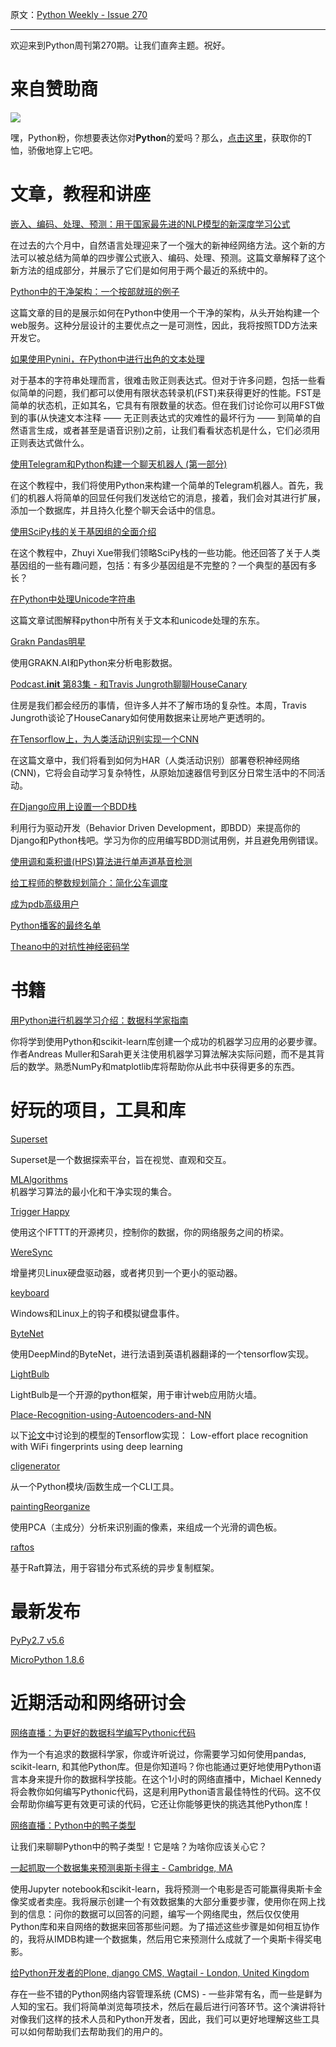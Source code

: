原文：[Python Weekly - Issue 270](http://eepurl.com/co55bH)

---

欢迎来到Python周刊第270期。让我们直奔主题。祝好。
  
# 来自赞助商 

[![](https://gallery.mailchimp.com/e2e180baf855ac797ef407fc7/images/6a426b27-541e-4bd7-b621-23ccdc662301.jpg)](http://www.amazon.com/gp/product/B0185367JQ/ref=as_li_tl?ie=UTF8&camp=1789&creative=390957&creativeASIN=B0185367JQ&linkCode=as2&tag=mymerch-20&linkId=OLIXWD4WZ5X6FFHD)

嘿，Python粉，你想要表达你对**Python**的爱吗？那么，[点击这里](http://www.amazon.com/gp/product/B0185367JQ/ref=as_li_tl?ie=UTF8&camp=1789&creative=390957&creativeASIN=B0185367JQ&linkCode=as2&tag=mymerch-20&linkId=OLIXWD4WZ5X6FFHD)，获取你的T恤，骄傲地穿上它吧。


# 文章，教程和讲座 

[嵌入、编码、处理、预测：用于国家最先进的NLP模型的新深度学习公式](https://explosion.ai/blog/deep-learning-formula-nlp) 

在过去的六个月中，自然语言处理迎来了一个强大的新神经网络方法。这个新的方法可以被总结为简单的四步骤公式嵌入、编码、处理、预测。这篇文章解释了这个新方法的组成部分，并展示了它们是如何用于两个最近的系统中的。
  
[Python中的干净架构：一个按部就班的例子](http://blog.thedigitalcatonline.com/blog/2016/11/14/clean-architectures-in-python-a-step-by-step-example/)  

这篇文章的目的是展示如何在Python中使用一个干净的架构，从头开始构建一个web服务。这种分层设计的主要优点之一是可测性，因此，我将按照TDD方法来开发它。
  
[如果使用Pynini，在Python中进行出色的文本处理](https://www.oreilly.com/ideas/how-to-get-superior-text-processing-in-python-with-pynini)  

对于基本的字符串处理而言，很难击败正则表达式。但对于许多问题，包括一些看似简单的问题，我们都可以使用有限状态转录机(FST)来获得更好的性能。FST是简单的状态机，正如其名，它具有有限数量的状态。但在我们讨论你可以用FST做到的事(从快速文本注释 —— 无正则表达式的灾难性的最坏行为 —— 到简单的自然语言生成，或者甚至是语音识别)之前，让我们看看状态机是什么，它们必须用正则表达式做什么。
  
[使用Telegram和Python构建一个聊天机器人 (第一部分)](https://www.codementor.io/garethdwyer/tutorials/building-a-telegram-bot-using-python-part-1-goi5fncay)  

在这个教程中，我们将使用Python来构建一个简单的Telegram机器人。首先，我们的机器人将简单的回显任何我们发送给它的消息，接着，我们会对其进行扩展，添加一个数据库，并且持久化整个聊天会话中的信息。
  
[使用SciPy栈的关于基因组的全面介绍](https://www.toptal.com/python/comprehensive-introduction-your-genome-scipy)  

在这个教程中，Zhuyi Xue带我们领略SciPy栈的一些功能。他还回答了关于人类基因组的一些有趣问题，包括：有多少基因组是不完整的？一个典型的基因有多长？
  
[在Python中处理Unicode字符串](http://blog.emacsos.com/unicode-in-python.html)

这篇文章试图解释python中所有关于文本和unicode处理的东东。
  
[Grakn Pandas明星](https://blog.grakn.ai/grakn-pandas-celebrities-5854ad688a4f)

使用GRAKN.AI和Python来分析电影数据。
  
[Podcast.__init__ 第83集 - 和Travis Jungroth聊聊HouseCanary](https://www.podcastinit.com/episode-83-house-canary-with-travis-jungroth/)  

住房是我们都会经历的事情，但许多人并不了解市场的复杂性。本周，Travis Jungroth谈论了HouseCanary如何使用数据来让房地产更透明的。
  
[在Tensorflow上，为人类活动识别实现一个CNN](http://aqibsaeed.github.io/2016-11-04-human-activity-recognition-cnn/)  

在这篇文章中，我们将看到如何为HAR（人类活动识别）部署卷积神经网络 (CNN)，它将会自动学习复杂特性，从原始加速器信号到区分日常生活中的不同活动。
  
[在Django应用上设置一个BDD栈](https://semaphoreci.com/community/tutorials/setting-up-a-bdd-stack-on-a-django-application) 

利用行为驱动开发（Behavior Driven Development，即BDD）来提高你的Django和Python栈吧。学习为你的应用编写BDD测试用例，并且避免用例错误。
  
[使用调和乘积谱(HPS)算法进行单声道基音检测](http://nbviewer.jupyter.org/gist/carlthome/1e7244e31bd628a0dba233b6dceebaef)  
  
[给工程师的整数规划简介：简化公车调度](https://blog.remix.com/an-intro-to-integer-programming-for-engineers-simplified-bus-scheduling-bd3d64895e92)  
  
[成为pdb高级用户](https://medium.com/instamojo-matters/become-a-pdb-power-user-e3fc4e2774b2)  
  
[Python播客的最终名单](https://dbader.org/blog/ultimate-list-of-python-podcasts)  
  
[Theano中的对抗性神经密码学](https://nlml.github.io/neural-networks/adversarial-neural-cryptography/)  
  
  
# 书籍 
  
[用Python进行机器学习介绍：数据科学家指南](http://amzn.to/2gjdCYC)  

你将学到使用Python和scikit-learn库创建一个成功的机器学习应用的必要步骤。作者Andreas Muller和Sarah更关注使用机器学习算法解决实际问题，而不是其背后的数学。熟悉NumPy和matplotlib库将帮助你从此书中获得更多的东西。
  
  
# 好玩的项目，工具和库 
  
[Superset](https://github.com/airbnb/superset)  

Superset是一个数据探索平台，旨在视觉、直观和交互。
  
[MLAlgorithms](https://github.com/rushter/MLAlgorithms)  
机器学习算法的最小化和干净实现的集合。
  
[Trigger Happy](https://github.com/foxmask/django-th)  

使用这个IFTTT的开源拷贝，控制你的数据，你的网络服务之间的桥梁。
  
[WereSync](https://github.com/DonyorM/weresync)  

增量拷贝Linux硬盘驱动器，或者拷贝到一个更小的驱动器。
  
[keyboard](https://github.com/boppreh/keyboard)  

Windows和Linux上的钩子和模拟键盘事件。
  
[ByteNet](https://github.com/buriburisuri/ByteNet)  

使用DeepMind的ByteNet，进行法语到英语机器翻译的一个tensorflow实现。
  
[LightBulb](https://github.com/lightbulb-framework/lightbulb-framework)  

LightBulb是一个开源的python框架，用于审计web应用防火墙。
  
[Place-Recognition-using-Autoencoders-and-NN](https://github.com/aqibsaeed/Place-Recognition-using-Autoencoders-and-NN)  

以下[论文](https://arxiv.org/pdf/1611.02049v1.pdf)中讨论到的模型的Tensorflow实现： Low-effort place recognition with WiFi fingerprints using deep learning  
  
[cligenerator](https://github.com/bharadwaj-raju/cligenerator)  

从一个Python模块/函数生成一个CLI工具。

  
[paintingReorganize](https://github.com/ardila/paintingReorganize)  

使用PCA（主成分）分析来识别画的像素，来组成一个光滑的调色板。
  
[raftos](https://github.com/zhebrak/raftos) 

基于Raft算法，用于容错分布式系统的异步复制框架。
  
  
# 最新发布
  
[PyPy2.7 v5.6](https://morepypy.blogspot.co.il/2016/11/pypy27-v56-released-stdlib-2712-support.html)  
  
[MicroPython 1.8.6](https://github.com/micropython/micropython/releases/tag/v1.8.6)  
  
  
# 近期活动和网络研讨会 
  
[网络直播：为更好的数据科学编写Pythonic代码](https://www.crowdcast.io/e/pythonic/register)  

作为一个有追求的数据科学家，你或许听说过，你需要学习如何使用pandas, scikit-learn, 和其他Python库。但是你知道吗？你也能通过更好地使用Python语言本身来提升你的数据科学技能。在这个1小时的网络直播中，Michael Kennedy将会教你如何编写Pythonic代码，这是利用Python语言最佳特性的代码。这不仅会帮助你编写更有效更可读的代码，它还让你能够更快的挑选其他Python库！
  
[网络直播：Python中的鸭子类型](https://www.crowdcast.io/e/duck-typing/register)  

让我们来聊聊Python中的鸭子类型！它是啥？为啥你应该关心它？
  
[一起抓取一个数据集来预测奥斯卡得主 - Cambridge, MA](https://www.meetup.com/bostonpython/events/230702569/)  

使用Jupyter notebook和scikit-learn，我将预测一个电影是否可能赢得奥斯卡金像奖或者卖座。我将展示创建一个有效数据集的大部分重要步骤，使用你在网上找到的信息：问你的数据可以回答的问题，编写一个网络爬虫，然后仅仅使用Python库和来自网络的数据来回答那些问题。为了描述这些步骤是如何相互协作的，我将从IMDB构建一个数据集，然后用它来预测什么成就了一个奥斯卡得奖电影。
  
[给Python开发者的Plone, django CMS, Wagtail - London, United Kingdom](https://www.meetup.com/LondonPython/events/233376629/) 

存在一些不错的Python网络内容管理系统 (CMS) - 一些非常有名，而一些是鲜为人知的宝石。我们将简单浏览每项技术，然后在最后进行问答环节。这个演讲将针对像我们这样的技术人员和Python开发者，因此，我们可以更好地理解这些工具可以如何帮助我们去帮助我们的用户的。
  